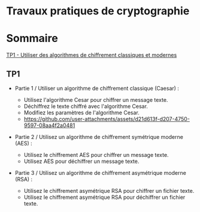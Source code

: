 # Travaux pratiques de cryptographie

# Sommaire

[TP1 - Utiliser des algorithmes de chiffrement classiques et modernes](#TP1)

## TP1

- Partie 1 / Utiliser un algorithme de chiffrement classique (Caesar) :
    * Utilisez l'algorithme Cesar pour chiffrer un message texte.
    * Déchiffrez le texte chiffré avec l'algorithme Cesar.
    * Modifiez les paramètres de l'algorithme Cesar.
    * https://github.com/user-attachments/assets/d21d613f-d207-4750-9597-08aa4f2a0481

- Partie 2 / Utilisez un algorithme de chiffrement symétrique moderne (AES) :
    * Utilisez le chiffrement AES pour chiffrer un message texte.
    * Utilisez AES pour déchiffrer un message texte.

- Partie 3 / Utilisez un algorithme de chiffrement asymétrique moderne (RSA) :
    * Utilisez le chiffrement asymétrique RSA pour chiffrer un fichier texte.
    * Utilisez le chiffrement asymétrique RSA pour déchiffrer un fichier texte.
